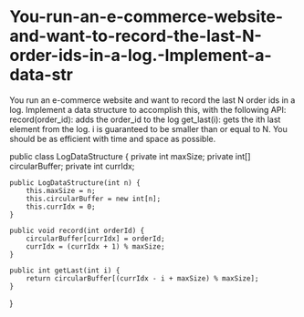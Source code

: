 # You-run-an-e-commerce-website-and-want-to-record-the-last-N-order-ids-in-a-log.-Implement-a-data-str
You run an e-commerce website and want to record the last N order ids in a log. Implement a data structure to accomplish this, with the following API:      record(order_id): adds the order_id to the log     get_last(i): gets the ith last element from the log. i is guaranteed to be smaller than or equal to N.  You should be as efficient with time and space as possible.


public class LogDataStructure {
    private int maxSize;
    private int[] circularBuffer;
    private int currIdx;

    public LogDataStructure(int n) {
        this.maxSize = n;
        this.circularBuffer = new int[n];
        this.currIdx = 0;
    }

    public void record(int orderId) {
        circularBuffer[currIdx] = orderId;
        currIdx = (currIdx + 1) % maxSize;
    }

    public int getLast(int i) {
        return circularBuffer[(currIdx - i + maxSize) % maxSize];
    }
} 
